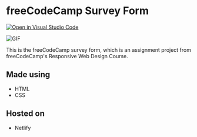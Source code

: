 # freeCodeCamp Survey Form

[![Open in Visual Studio Code](https://open.vscode.dev/badges/open-in-vscode.svg)](https://open.vscode.dev/codingwolf-at/freecodecamp-survey-form)

![GIF](gif.gif)

 This is the freeCodeCamp survey form, which is an assignment project from freeCodeCamp's Responsive Web Design Course.

## Made using 

- HTML
- CSS

## Hosted on 

- Netlify